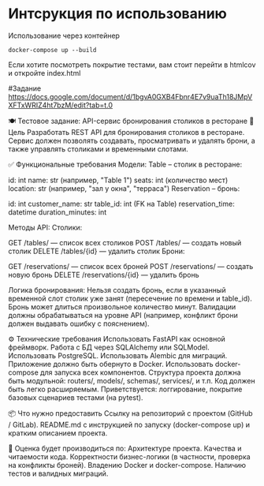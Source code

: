 # Интсрукция по использованию
Использование через контейнер
```
docker-compose up --build
```
Если хотите посмотреть покрытие тестами, вам стоит перейти в htmlcov и откройте index.html

#Задание
https://docs.google.com/document/d/1bgvA0GXB4Fbnr4E7v9uaTh18JMpVXFTxWRIZ4ht7bzM/edit?tab=t.0

🍽️ Тестовое задание: API-сервис бронирования столиков в ресторане
📌 Цель
Разработать REST API для бронирования столиков в ресторане. Сервис должен позволять создавать, просматривать и удалять брони, а также управлять столиками и временными слотами.

✅ Функциональные требования
Модели:
Table – столик в ресторане:


id: int
name: str (например, "Table 1")
seats: int (количество мест)
location: str (например, "зал у окна", "терраса")
Reservation – бронь:


id: int
customer_name: str
table_id: int (FK на Table)
reservation_time: datetime
duration_minutes: int

Методы API:
Столики:


GET /tables/ — список всех столиков
POST /tables/ — создать новый столик
DELETE /tables/{id} — удалить столик
Брони:


GET /reservations/ — список всех броней
POST /reservations/ — создать новую бронь
DELETE /reservations/{id} — удалить бронь

Логика бронирования:
Нельзя создать бронь, если в указанный временной слот столик уже занят (пересечение по времени и table_id).
Бронь может длиться произвольное количество минут.
Валидации должны обрабатываться на уровне API (например, конфликт брони должен выдавать ошибку с пояснением).

⚙️ Технические требования
Использовать FastAPI как основной фреймворк.
Работа с БД через SQLAlchemy или SQLModel.
Использовать PostgreSQL.
Использовать Alembic для миграций.
Приложение должно быть обернуто в Docker.
Использовать docker-compose для запуска всех компонентов.
Структура проекта должна быть модульной: routers/, models/, schemas/, services/, и т.п.
Код должен быть легко расширяемым.
Приветствуется: логгирование, покрытие базовых сценариев тестами (на pytest).

📦 Что нужно предоставить
Ссылку на репозиторий с проектом (GitHub / GitLab).
README.md с инструкцией по запуску (docker-compose up) и кратким описанием проекта.

🧠 Оценка будет производиться по:
Архитектуре проекта.
Качества и читаемости кода.
Корректности бизнес-логики (в частности, проверка на конфликты броней).
Владению Docker и docker-compose.
Наличию тестов и валидных миграций.


